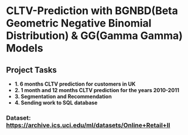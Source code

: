 # CLTV-Prediction with BGNBD(Beta Geometric Negative Binomial Distribution) & GG(Gamma Gamma) Models

## Project Tasks

- **1. 6 months CLTV prediction for customers in UK**
- **2. 1 month and 12 months CLTV prediction for the years 2010-2011**
- **3. Segmentation and Recommendation**
- **4. Sending work to SQL database**


### Dataset: https://archive.ics.uci.edu/ml/datasets/Online+Retail+II
